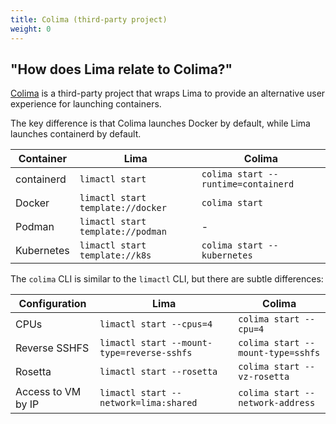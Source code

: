 ```yaml
---
title: Colima (third-party project)
weight: 0
---
```


## "How does Lima relate to Colima?"

[Colima](https://github.com/abiosoft/colima) is a third-party project
that wraps Lima to provide an alternative user experience for launching containers.

The key difference is that Colima launches Docker by default,
while Lima launches containerd by default.

| Container  | Lima                              | Colima                              |
|------------|-----------------------------------|-------------------------------------|
| containerd | `limactl start`                   | `colima start --runtime=containerd` |
| Docker     | `limactl start template://docker` | `colima start`                      |
| Podman     | `limactl start template://podman` | -                                   |
| Kubernetes | `limactl start template://k8s`    | `colima start --kubernetes`         |

The `colima` CLI is similar to the `limactl` CLI, but there are subtle differences:

| Configuration      | Lima                                       | Colima                            |
|--------------------|--------------------------------------------|-----------------------------------|
| CPUs               | `limactl start --cpus=4`                   | `colima start --cpu=4`            |
| Reverse SSHFS      | `limactl start --mount-type=reverse-sshfs` | `colima start --mount-type=sshfs` |
| Rosetta            | `limactl start --rosetta`                  | `colima start --vz-rosetta`       |
| Access to VM by IP | `limactl start --network=lima:shared`      | `colima start --network-address`  |
